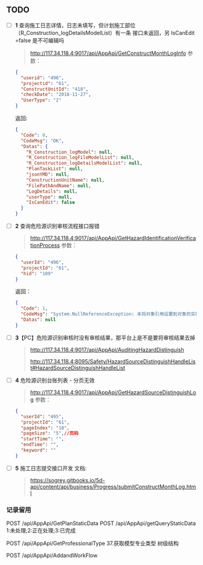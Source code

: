 ## TODO

- [ ] **1** 查询施工日志详情，日志未填写，但计划施工部位（R_Construction_logDetailsModelList）有一条 接口未返回，另 IsCanEdit =false 是不可编辑吗

    > http://117.34.118.4:9017/api/AppApi/GetConstructMonthLogInfo
    参数：
    ``` json
    {
      "userid": "496",
      "projectid": "61",
      "ConstructUnitId": "418",
      "checkDate": "2018-11-27",
      "UserType": "2"
    }
    ```
    返回:
    ``` json
    {
      "Code": 0,
      "CodeMsg": "OK",
      "Datas": {
        "R_Construction_logModel": null,
        "R_Construction_logFileModelList": null,
        "R_Construction_logDetailsModelList": null,
        "PlanTaskList": null,
        "jsonYMD": null,
        "ConstructionUnitName": null,
        "FilePathAndName": null,
        "LogDetails": null,
        "userType": null,
        "IsCanEdit": false
      }
    }
    ```


- [ ] **2** 查询危险源识别审核流程接口报错
    > http://117.34.118.4:9017/api/AppApi/GetHazardIdentificationVerificationProcess
    参数：
    ``` json
    {
      "userId": "496",
      "projectId": "61",
      "hid": "109"
    }
    ```
    返回：
    ``` json
    {
      "Code": 1,
      "CodeMsg": "System.NullReferenceException: 未将对象引用设置到对象的实例。\r\n   在 ConstructionProcessManageAPI.Controllers.AppApiController.GetHazardIdentificationVerificationProcess(HazardId Pmodel)",
      "Datas": null
    }
    ```
- [ ] **3**【PC】危险源识别审核时没有审核结果，那平台上是不是要将审核结果去掉
    > http://117.34.118.4:9017/api/AppApi/AuditingHazardDistinguish
    > 
    > http://117.34.118.4:8095/Safety/HazardSourceDistinguishHandleList#HazardSourceDistinguishHandleList

- [ ] **4** 危险源识别台账列表 - 分页无效
    > http://117.34.118.4:9017/api/AppApi/GetHazardSourceDistinguishLog
    参数：
    ``` json
    {
      "userId": "495",
      "projectId": "61",
      "pageIndex": "10",
      "pageSize": "5",//页码
      "startTime": "",
      "endTime": "",
      "keyword": ""
    }
    ```
- [ ] **5** 施工日志提交接口开发
    文档:

    > https://sogrey.gitbooks.io/5d-api/content/api/business/Progress/submitConstructMonthLog.html




### 记录留用

POST /api/AppApi/GetPlanStaticData
POST /api/AppApi/getQueryStaticData 1:未处理;2:正在处理;3:已完成

POST /api/AppApi/GetProfessionalType 37.获取模型专业类型 树级结构

POST /api/AppApi/AddandWorkFlow
